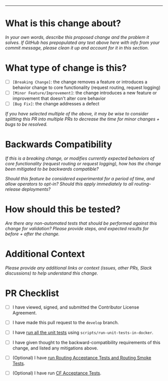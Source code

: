 ---
<!-- Thanks for contributing to 'routing-release'. To speed up the process of reviewing your pull request please provide us with: -->

# What is this change about?

_In your own words, describe this proposed change and the problem it solves. If GitHub has prepopulated any text above here with info from your commit message, please clean it up and account for it in this section._

# What type of change is this?

- [ ] `[Breaking Change]`: the change removes a feature or introduces a behavior change to core functionality (request routing, request logging)
- [ ] `[Minor Feature/Improvement]`:  the change introduces a new feature or improvement that doesn't alter core behavior
- [ ] `[Bug Fix]`: the change addresses a defect

_If you have selected multiple of the above, it may be wise to consider splitting this PR into multiple PRs to decrease the time for minor changes + bugs to be resolved._

# Backwards Compatibility

_If this is a breaking change, or modifies currently expected behaviors of core functionality (request routing or request logging), how has the change been mitigated to be backwards compatible?_

_Should this feature be considered experimental for a period of time, and allow operators to opt-in? Should this apply immediately to all routing-release deployments?_

# How should this be tested?

_Are there any non-automated tests that should be performed against this change for validation? Please provide steps, and expected results for before + after the change._

# Additional Context

_Please provide any additional links or context (issues, other PRs, Slack discussions) to help understand this change._

# PR Checklist
* [ ] I have viewed, signed, and submitted the Contributor License Agreement.
* [ ] I have made this pull request to the `develop` branch.
* [ ] I have [run all the unit tests](https://github.com/cloudfoundry/routing-release#in-a-docker-container) using `scripts/run-unit-tests-in-docker`.
* [ ] I have given thought to the backward-compatibility requirements of this change, and listed any mitigations above.
* [ ] (Optional) I have [run Routing Acceptance Tests and Routing Smoke Tests](https://github.com/cloudfoundry/routing-acceptance-tests/tree/e2a5b4eebc7e60615afb10ddbd250c5de73aa9fa#running-test-suites).
* [ ] (Optional) I have run [CF Acceptance Tests](https://github.com/cloudfoundry/cf-acceptance-tests#test-setup).

